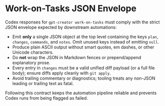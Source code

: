 # Work-on-Tasks JSON Envelope

Codex responses for `gpt-creator work-on-tasks` must comply with the strict JSON envelope expected by downstream automations:

- Emit **only** a single JSON object at the top level containing the keys `plan`, `changes`, `commands`, and `notes`. Omit unused keys instead of emitting `null`.
- Produce plain ASCII output without smart quotes, em dashes, or other Unicode characters.
- Do **not** wrap the JSON in Markdown fences or prepend/append explanatory prose.
- Every entry in `changes` must be a valid unified diff payload (or a full file body); ensure diffs apply cleanly with `git apply`.
- Avoid trailing commentary or diagnostics; tooling treats any non-JSON leading or trailing text as fatal.

Following this contract keeps the automation pipeline reliable and prevents Codex runs from being flagged as failed.
